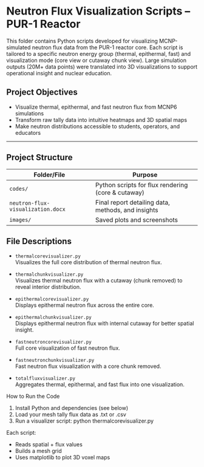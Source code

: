 # Neutron Flux Visualization Scripts – PUR-1 Reactor

This folder contains Python scripts developed for visualizing MCNP-simulated neutron flux data from the PUR-1 reactor core. Each script is tailored to a specific neutron energy group (thermal, epithermal, fast) and visualization mode (core view or cutaway chunk view). Large simulation outputs (20M+ data points) were translated into 3D visualizations to support operational insight and nuclear education.

## Project Objectives

- Visualize thermal, epithermal, and fast neutron flux from MCNP6 simulations
- Transform raw tally data into intuitive heatmaps and 3D spatial maps
- Make neutron distributions accessible to students, operators, and educators

---

## Project Structure

| Folder/File                         | Purpose                                              |
|------------------------------------|------------------------------------------------------|
| `codes/`                           | Python scripts for flux rendering (core & cutaway)  |
| `neutron-flux-visualization.docx`  | Final report detailing data, methods, and insights  |
| `images/`                          | Saved plots and screenshots                         |


## File Descriptions

- `thermalcorevisualizer.py`  
  Visualizes the full core distribution of thermal neutron flux.

- `thermalchunkvisualizer.py`  
  Visualizes thermal neutron flux with a cutaway (chunk removed) to reveal interior distribution.

- `epithermalcorevisualizer.py`  
  Displays epithermal neutron flux across the entire core.

- `epithermalchunkvisualizer.py`  
  Displays epithermal neutron flux with internal cutaway for better spatial insight.

- `fastneutroncorevisualizer.py`  
  Full core visualization of fast neutron flux.

- `fastneutronchunkvisualizer.py`  
  Fast neutron flux visualization with a core chunk removed.

- `totalfluxvisualizer.py`  
  Aggregates thermal, epithermal, and fast flux into one visualization.

How to Run the Code
1. Install Python and dependencies (see below)
2. Load your mesh tally flux data as .txt or .csv
3. Run a visualizer script:
   python thermalcorevisualizer.py

Each script:
- Reads spatial + flux values
- Builds a mesh grid
- Uses matplotlib to plot 3D voxel maps

